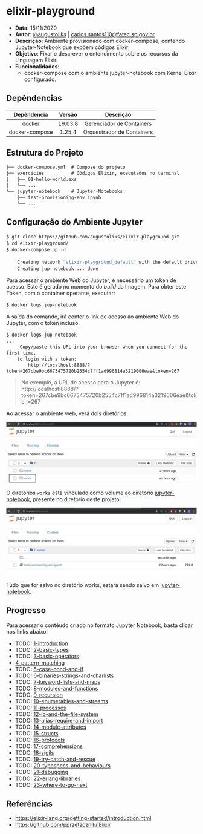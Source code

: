 # elixir-playground

- __Data__: 15/11/2020
- __Autor__: [@augustoliks](https://github.com/augustoliks) | <carlos.santos110@fatec.sp.gov.br>
- __Descrição__: Ambiente provisionado com docker-compose, contendo Jupyter-Notebook que expõem códigos Elixir;
- __Objetivo__: Fixar e descrever o entendimento sobre os recursos da Linguagem Elixir.
- __Funcionalidades__:
    - docker-compose com o ambiente jupyter-notebook com Kernel Elixir configurado.


## Depêndencias

Depêndencia     | Versão    | Descrição
:---:           |:---:      |:---:
docker          | 19.03.8   | Gerenciador de Containers
docker-compose  | 1.25.4    | Orquestrador de Containers

## Estrutura do Projeto

```shell
├── docker-compose.yml  # Compose do projeto
├── exercicies          # Códigos Elixir, executados no terminal
│   ├── 01-hello-world.exs
│   └── ...                 
└── jupyter-notebook    # Jupyter-Notebooks 
    ├── test-provisioning-env.ipynb
    └── ...
```

## Configuração do Ambiente Jupyter

```bash
$ git clone https://github.com/augustoliks/elixir-playground.git
$ cd elixir-playground/
$ docker-compose up -d 

    Creating network "elixir-playground_default" with the default driver
    Creating jup-notebook ... done
```

Para acessar o ambiente Web do Jupyter, é necessário um token de acesso. Este é gerado no momento do _build_ da Imagem. Para obter este Token, com o container operante, executar:

```bash
$ docker logs jup-notebook 
```

A saída do comando, irá conter o link de acesso ao ambiente Web do Jupyter, com o token incluso.

```
$ docker logs jup-notebook 
...
     Copy/paste this URL into your browser when you connect for the first time,
    to login with a token:
        http://localhost:8888/?token=267cbe9bc6673475720b2554c7ff1ad996814a3219006eae&token=267
```

> No exemplo, a URL de acesso para o Jupyter é: http://localhost:8888/?token=267cbe9bc6673475720b2554c7ff1ad996814a3219006eae&token=267 

Ao acessar o ambiente web, verá dois diretórios.

![](.images/01.jpg)

O diretórios `works` está vinculado como volume ao diretório [jupyter-notebook](./jupyter-notebook), presente no diretório deste projeto. 

![](.images/02.jpg)

Tudo que for salvo no diretório works, estará sendo salvo em [jupyter-notebook](./jupyter-notebook).

## Progresso

Para acessar o contéudo criado no formato Jupyter Notebook, basta clicar nos links abaixo. 
                                                                                                        
- TODO: [1-introduction](jupyter-notebook/TODO/1-introduction.ipynb)
- TODO: [2-basic-types](jupyter-notebook/TODO/2-basic-types.ipynb)
- TODO: [3-basic-operators](jupyter-notebook/TODO/3-basic-operators.ipynb)
- [4-pattern-matching](jupyter-notebook/4-pattern-matching.ipynb)
- TODO: [5-case-cond-and-if](jupyter-notebook/TODO/5-case-cond-and-if.ipynb)
- TODO: [6-binaries-strings-and-charlists](jupyter-notebook/TODO/6-binaries-strings-and-charlists.ipynb)
- TODO: [7-keyword-lists-and-maps](jupyter-notebook/TODO/7-keyword-lists-and-maps.ipynb)
- TODO: [8-modules-and-functions](jupyter-notebook/TODO/8-modules-and-functions.ipynb)
- TODO: [9-recursion](jupyter-notebook/TODO/9-recursion.ipynb)
- TODO: [10-enumerables-and-streams](jupyter-notebook/TODO/10-enumerables-and-streams.ipynb)
- TODO: [11-processes](jupyter-notebook/TODO/11-processes.ipynb)
- TODO: [12-io-and-the-file-system](jupyter-notebook/TODO/12-io-and-the-file-system.ipynb)
- TODO: [13-alias-require-and-import](jupyter-notebook/TODO/13-alias-require-and-import.ipynb)
- TODO: [14-module-attributes](jupyter-notebook/TODO/14-module-attributes.ipynb)
- TODO: [15-structs](jupyter-notebook/TODO/15-structs.ipynb)
- TODO: [16-protocols](jupyter-notebook/TODO/16-protocols.ipynb)
- TODO: [17-comprehensions](jupyter-notebook/TODO/17-comprehensions.ipynb)
- TODO: [18-sigils](jupyter-notebook/TODO/18-sigils.ipynb)
- TODO: [19-try-catch-and-rescue](jupyter-notebook/TODO/19-try-catch-and-rescue.ipynb)
- TODO: [20-typespecs-and-behaviours](jupyter-notebook/TODO/20-typespecs-and-behaviours.ipynb)
- TODO: [21-debugging](jupyter-notebook/TODO/21-debugging.ipynb)
- TODO: [22-erlang-libraries](jupyter-notebook/TODO/22-erlang-libraries.ipynb)
- TODO: [23-where-to-go-next](jupyter-notebook/TODO/23-where-to-go-next.ipynb)

## Referências

- https://elixir-lang.org/getting-started/introduction.html
- https://github.com/pprzetacznik/IElixir
